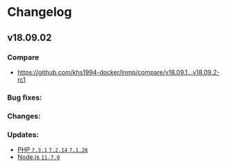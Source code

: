 # Changelog

## v18.09.02

### Compare

* https://github.com/khs1994-docker/lnmp/compare/v18.09.1...v18.09.2-rc1

### Bug fixes:

### Changes:

### Updates:

* [PHP `7.3.1` `7.2.14` `7.1.26`](http://www.php.net/ChangeLog-7.php#7.3.1)
* [Node.js `11.7.0`](https://github.com/nodejs/node/releases/tag/v11.7.0)
